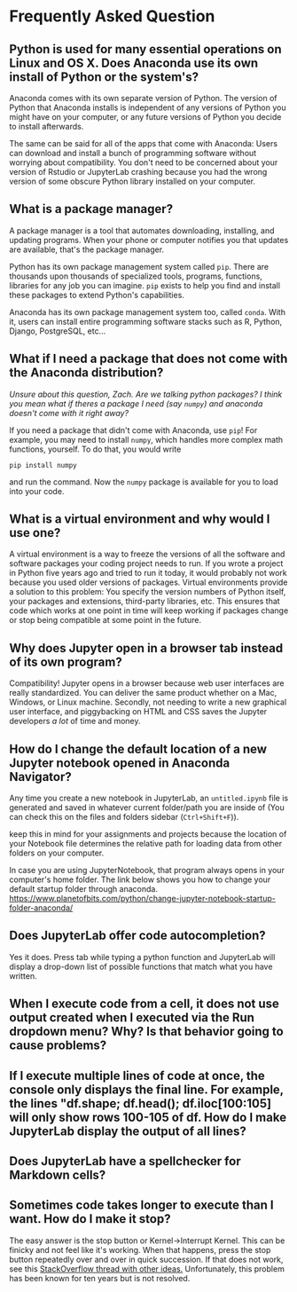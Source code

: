 # Frequently Asked Question

## Python is used for many essential operations on Linux and OS X.  Does Anaconda use its own install of Python or the system's?

Anaconda comes with its own separate version of Python. The version of Python that Anaconda installs is independent of any versions of Python you might have on your computer, or any future versions of Python you decide to install afterwards. 

The same can be said for all of the apps that come with Anaconda: Users can download and install a bunch of programming software without worrying about compatibility. You don't need to be concerned about your version of Rstudio or JupyterLab crashing because you had the wrong version of some obscure Python library installed on your computer.

## What is a package manager?

A package manager is a tool that automates downloading, installing, and updating programs. When your phone or computer notifies you that updates are available, that's the package manager. 

Python has its own package management system called `pip`. There are thousands upon thousands of specialized tools, programs, functions, libraries for any job you can imagine. `pip` exists to help you find and install these packages to extend Python's capabilities. 

Anaconda has its own package management system too, called `conda`. With it, users can install entire programming software stacks such as R, Python, Django, PostgreSQL, etc...

## What if I need a package that does not come with the Anaconda distribution?

_Unsure about this question, Zach. Are we talking python packages? I think you mean what if theres a package I need (say `numpy`) and anaconda doesn't come with it right away?_ 

If you need a package that didn't come with Anaconda, use `pip`! For example, you may need to install `numpy`, which handles more complex math functions, yourself. To do that, you would write 

```
pip install numpy
```

and run the command. Now the `numpy` package is available for you to load into your code.

## What is a virtual environment and why would I use one?

A virtual environment is a way to freeze the versions of all the software and software packages your coding project needs to run. If you wrote a project in Python five years ago and tried to run it today, it would probably not work because you used older versions of packages. Virtual environments provide a solution to this problem: You specify the version numbers of Python itself, your packages and extensions, third-party libraries, etc. This ensures that code which works at one point in time will keep working if packages change or stop being compatible at some point in the future.

## Why does Jupyter open in a browser tab instead of its own program?

Compatibility! Jupyter opens in a browser because web user interfaces are really standardized. You can deliver the same product whether on a Mac, Windows, or Linux machine. Secondly, not needing to write a new graphical user interface, and piggybacking on HTML and CSS saves the Jupyter developers _a lot_ of time and money.

## How do I change the default location of a new Jupyter notebook opened in Anaconda Navigator?

Any time you create a new notebook in JupyterLab, an `untitled.ipynb` file is generated and saved in whatever current folder/path you are inside of (You can check this on the files and folders sidebar (`Ctrl+Shift+F`)).

keep this in mind for your assignments and projects because the location of your Notebook file determines the relative path for loading data from other folders on your computer.

In case you are using JupyterNotebook, that program always opens in your computer's home folder. The link below shows you how to change your default startup folder through anaconda.
https://www.planetofbits.com/python/change-jupyter-notebook-startup-folder-anaconda/

## Does JupyterLab offer code autocompletion?

Yes it does. Press tab while typing a python function and JupyterLab will display a drop-down list of possible functions that match what you have written.

## When I execute code from a cell, it does not use output created when I executed via the Run dropdown menu?  Why?  Is that behavior going to cause problems?

## If I execute multiple lines of code at once, the console only displays the final line.  For example, the lines "df.shape; df.head(); df.iloc[100:105] will only show rows 100-105 of df.  How do I make JupyterLab display the output of all lines?

## Does JupyterLab have a spellchecker for Markdown cells?

## Sometimes code takes longer to execute than I want.  How do I make it stop?
The easy answer is the stop button or Kernel->Interrupt Kernel.  This can be finicky and not feel like it's working.  When that happens, press the stop button repeatedly over and over in quick succession.  If that does not work, see this [StackOverflow thread with other ideas.](https://stackoverflow.com/questions/42750753/how-to-stop-the-running-cell-if-interrupt-kernel-does-not-work-in-jupyter-notebo)  Unfortunately, this problem has been known for ten years but is not resolved.
